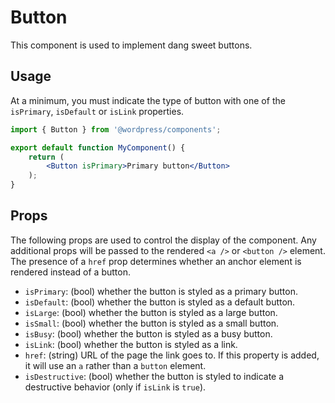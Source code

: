 # Button

This component is used to implement dang sweet buttons.

## Usage

At a minimum, you must indicate the type of button with one of the `isPrimary`, `isDefault` or 
`isLink` properties.

```jsx
import { Button } from '@wordpress/components';

export default function MyComponent() {
	return (
		<Button isPrimary>Primary button</Button>
	);
}
```

## Props

The following props are used to control the display of the component. Any additional props will 
be passed to the rendered `<a />` or `<button />` element. The presence of a `href` prop 
determines whether an anchor element is rendered instead of a button.

- `isPrimary`: (bool) whether the button is styled as a primary button.
- `isDefault`: (bool) whether the button is styled as a default button.
- `isLarge`: (bool) whether the button is styled as a large button.
- `isSmall`: (bool) whether the button is styled as a small button.
- `isBusy`: (bool) whether the button is styled as a busy button.
- `isLink`: (bool) whether the button is styled as a link.
- `href`: (string) URL of the page the link goes to. If this property is added, it will use an `a`
 rather than a `button` element.
- `isDestructive`: (bool) whether the button is styled to indicate a destructive behavior (only 
if `isLink` is `true`).
 
